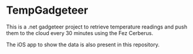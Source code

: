 TempGadgeteer
=============

This is a .net gadgeteer project to retrieve temperature readings and push them to the cloud every 30 minutes using the Fez Cerberus.

The iOS app to show the data is also present in this repository.
